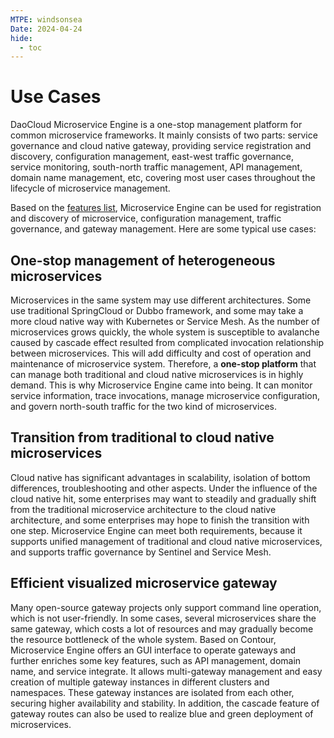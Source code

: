 ```yaml
---
MTPE: windsonsea
Date: 2024-04-24
hide:
  - toc
---
```


# Use Cases

DaoCloud Microservice Engine is a one-stop management platform for common microservice frameworks. It mainly consists of two parts: service governance and cloud native gateway, providing service registration and discovery, configuration management, east-west traffic governance, service monitoring, south-north traffic management, API management, domain name management, etc, covering most user cases throughout the lifecycle of microservice management.

Based on the [features list](./features.md), Microservice Engine can be used for registration and discovery of microservice, configuration management, traffic governance, and gateway management. Here are some typical use cases:

## One-stop management of heterogeneous microservices

Microservices in the same system may use different architectures. Some use traditional SpringCloud or Dubbo framework, and some may take a more cloud native way with Kubernetes or Service Mesh. As the number of microservices grows quickly, the whole system is susceptible to avalanche caused by cascade effect resulted from complicated invocation relationship between microservices. This will add difficulty and cost of operation and maintenance of microservice system. Therefore, a **one-stop platform** that can manage both traditional and cloud native microservices is in highly demand. This is why Microservice Engine came into being. It can monitor service information, trace invocations, manage microservice configuration, and govern north-south traffic for the two kind of microservices.

## Transition from traditional to cloud native microservices

Cloud native has significant advantages in scalability, isolation of bottom differences, troubleshooting and other aspects. Under the influence of the cloud native hit, some enterprises may want to steadily and gradually shift from the traditional microservice architecture to the cloud native architecture, and some enterprises may hope to finish the transition with one step. Microservice Engine can meet both requirements, because it supports unified management of traditional and cloud native microservices, and supports traffic governance by Sentinel and Service Mesh.

## Efficient visualized microservice gateway

Many open-source gateway projects only support command line operation, which is not user-friendly. In some cases, several microservices share the same gateway, which costs a lot of resources and may gradually become the resource bottleneck of the whole system. Based on Contour, Microservice Engine offers an GUI interface to operate gateways and further enriches some key features, such as API management, domain name, and service integrate. It allows multi-gateway management and easy creation of multiple gateway instances in different clusters and namespaces. These gateway instances are isolated from each other, securing higher availability and stability. In addition, the cascade feature of gateway routes can also be used to realize blue and green deployment of microservices.
